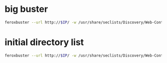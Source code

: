 # big buster

```bash
feroxbuster --url http://$IP/ -w /usr/share/seclists/Discovery/Web-Content/directory-list-2.3-big.txt -x php,txt,log
```

# initial directory list
```bash
feroxbuster --url http://$IP/ -w /usr/share/seclists/Discovery/Web-Content/raft-medium-directories.txt
```
